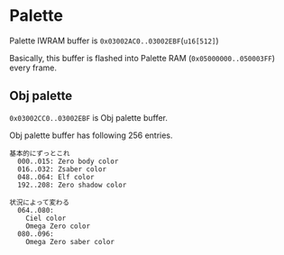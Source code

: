 # Palette

Palette IWRAM buffer is `0x03002AC0..03002EBF`(`u16[512]`)

Basically, this buffer is flashed into Palette RAM (`0x05000000..050003FF`) every frame.

## Obj palette

`0x03002CC0..03002EBF` is Obj palette buffer.

Obj palette buffer has following 256 entries.

```
基本的にずっとこれ
  000..015: Zero body color
  016..032: Zsaber color
  048..064: Elf color
  192..208: Zero shadow color

状況によって変わる
  064..080:
    Ciel color
    Omega Zero color
  080..096:
    Omega Zero saber color
```

